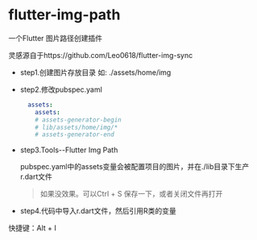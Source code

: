# flutter-img-path

一个Flutter 图片路径创建插件

灵感源自于https://github.com/Leo0618/flutter-img-sync

+ step1.创建图片存放目录 如: ./assets/home/img

+ step2.修改pubspec.yaml</b><br>
  ```yaml
    assets:
      assets:
      # assets-generator-begin
      # lib/assets/home/img/*
      # assets-generator-end
  ```
+ step3.Tools--Flutter Img Path

  pubspec.yaml中的assets变量会被配置项目的图片，并在./lib目录下生产r.dart文件
  > 如果没效果。可以Ctrl + S 保存一下，或者关闭文件再打开 

+ step4.代码中导入r.dart文件，然后引用R类的变量

快捷键：Alt + I

